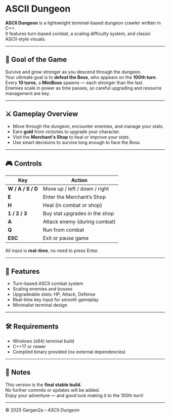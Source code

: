 # ASCII Dungeon

**ASCII Dungeon** is a lightweight terminal-based dungeon crawler written in C++.  
It features turn-based combat, a scaling difficulty system, and classic ASCII-style visuals.

---

## 🎯 Goal of the Game
Survive and grow stronger as you descend through the dungeon.  
Your ultimate goal is to **defeat the Boss**, who appears on the **100th turn**.  
Every **10 turns**, a **MiniBoss** spawns — each stronger than the last.  
Enemies scale in power as time passes, so careful upgrading and resource management are key.

---

## ⚔️ Gameplay Overview
- Move through the dungeon, encounter enemies, and manage your stats.  
- Earn **gold** from victories to upgrade your character.  
- Visit the **Merchant's Shop** to heal or improve your stats.  
- Use smart decisions to survive long enough to face the Boss.

---

## 🎮 Controls

| Key | Action |
|-----|---------|
| **W / A / S / D** | Move up / left / down / right |
| **E** | Enter the Merchant’s Shop |
| **H** | Heal (in combat or shop) |
| **1 / 2 / 3** | Buy stat upgrades in the shop |
| **A** | Attack enemy (during combat) |
| **Q** | Run from combat |
| **ESC** | Exit or pause game |

All input is **real-time**, no need to press Enter.

---

## 🧩 Features
- Turn-based ASCII combat system  
- Scaling enemies and bosses  
- Upgradeable stats: HP, Attack, Defense  
- Real-time key input for smooth gameplay  
- Minimalist terminal design  

---

## 🛠️ Requirements
- Windows (x64) terminal build  
- C++17 or newer  
- Compiled binary provided (no external dependencies)

---

## 💬 Notes
This version is the **final stable build**.  
No further commits or updates will be added.  
Enjoy your adventure — and good luck making it to the 100th turn!

---

© 2025 Gargan2a – *ASCII Dungeon*
